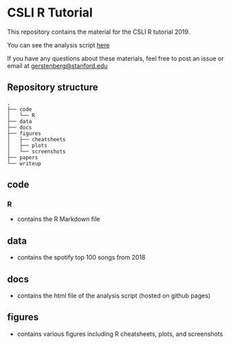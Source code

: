 # CSLI R Tutorial 

This repository contains the material for the CSLI R tutorial 2019. 

You can see the analysis script [here](https://tobiasgerstenberg.github.io/r_tutorial/r_tutorial.html)

If you have any questions about these materials, feel free to post an issue or email at [gerstenberg@stanford.edu](mailto:gerstenberg@stanford.edu)

## Repository structure

```
.
├── code
│   └── R
├── data
├── docs
├── figures
│   ├── cheatsheets
│   ├── plots
│   └── screenshots
├── papers
└── writeup
```

## code 

### R 

- contains the R Markdown file

## data 

- contains the spotify top 100 songs from 2018 

## docs 

- contains the html file of the analysis script (hosted on github pages)

## figures 

- contains various figures including R cheatsheets, plots, and screenshots 




